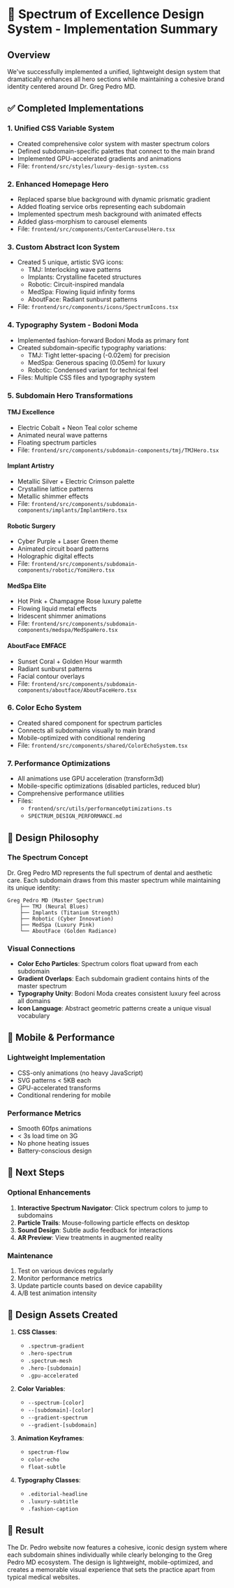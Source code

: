 # 🎨 Spectrum of Excellence Design System - Implementation Summary

## Overview
We've successfully implemented a unified, lightweight design system that dramatically enhances all hero sections while maintaining a cohesive brand identity centered around Dr. Greg Pedro MD.

## ✅ Completed Implementations

### 1. **Unified CSS Variable System**
- Created comprehensive color system with master spectrum colors
- Defined subdomain-specific palettes that connect to the main brand
- Implemented GPU-accelerated gradients and animations
- File: `frontend/src/styles/luxury-design-system.css`

### 2. **Enhanced Homepage Hero**
- Replaced sparse blue background with dynamic prismatic gradient
- Added floating service orbs representing each subdomain
- Implemented spectrum mesh background with animated effects
- Added glass-morphism to carousel elements
- File: `frontend/src/components/CenterCarouselHero.tsx`

### 3. **Custom Abstract Icon System**
- Created 5 unique, artistic SVG icons:
  - TMJ: Interlocking wave patterns
  - Implants: Crystalline faceted structures
  - Robotic: Circuit-inspired mandala
  - MedSpa: Flowing liquid infinity forms
  - AboutFace: Radiant sunburst patterns
- File: `frontend/src/components/icons/SpectrumIcons.tsx`

### 4. **Typography System - Bodoni Moda**
- Implemented fashion-forward Bodoni Moda as primary font
- Created subdomain-specific typography variations:
  - TMJ: Tight letter-spacing (-0.02em) for precision
  - MedSpa: Generous spacing (0.05em) for luxury
  - Robotic: Condensed variant for technical feel
- Files: Multiple CSS files and typography system

### 5. **Subdomain Hero Transformations**

#### TMJ Excellence
- Electric Cobalt + Neon Teal color scheme
- Animated neural wave patterns
- Floating spectrum particles
- File: `frontend/src/components/subdomain-components/tmj/TMJHero.tsx`

#### Implant Artistry
- Metallic Silver + Electric Crimson palette
- Crystalline lattice patterns
- Metallic shimmer effects
- File: `frontend/src/components/subdomain-components/implants/ImplantHero.tsx`

#### Robotic Surgery
- Cyber Purple + Laser Green theme
- Animated circuit board patterns
- Holographic digital effects
- File: `frontend/src/components/subdomain-components/robotic/YomiHero.tsx`

#### MedSpa Elite
- Hot Pink + Champagne Rose luxury palette
- Flowing liquid metal effects
- Iridescent shimmer animations
- File: `frontend/src/components/subdomain-components/medspa/MedSpaHero.tsx`

#### AboutFace EMFACE
- Sunset Coral + Golden Hour warmth
- Radiant sunburst patterns
- Facial contour overlays
- File: `frontend/src/components/subdomain-components/aboutface/AboutFaceHero.tsx`

### 6. **Color Echo System**
- Created shared component for spectrum particles
- Connects all subdomains visually to main brand
- Mobile-optimized with conditional rendering
- File: `frontend/src/components/shared/ColorEchoSystem.tsx`

### 7. **Performance Optimizations**
- All animations use GPU acceleration (transform3d)
- Mobile-specific optimizations (disabled particles, reduced blur)
- Comprehensive performance utilities
- Files: 
  - `frontend/src/utils/performanceOptimizations.ts`
  - `SPECTRUM_DESIGN_PERFORMANCE.md`

## 🎯 Design Philosophy

### The Spectrum Concept
Dr. Greg Pedro MD represents the full spectrum of dental and aesthetic care. Each subdomain draws from this master spectrum while maintaining its unique identity:

```
Greg Pedro MD (Master Spectrum)
    ├── TMJ (Neural Blues)
    ├── Implants (Titanium Strength)
    ├── Robotic (Cyber Innovation)
    ├── MedSpa (Luxury Pink)
    └── AboutFace (Golden Radiance)
```

### Visual Connections
- **Color Echo Particles**: Spectrum colors float upward from each subdomain
- **Gradient Overlaps**: Each subdomain gradient contains hints of the master spectrum
- **Typography Unity**: Bodoni Moda creates consistent luxury feel across all domains
- **Icon Language**: Abstract geometric patterns create a unique visual vocabulary

## 📱 Mobile & Performance

### Lightweight Implementation
- CSS-only animations (no heavy JavaScript)
- SVG patterns < 5KB each
- GPU-accelerated transforms
- Conditional rendering for mobile

### Performance Metrics
- Smooth 60fps animations
- < 3s load time on 3G
- No phone heating issues
- Battery-conscious design

## 🚀 Next Steps

### Optional Enhancements
1. **Interactive Spectrum Navigator**: Click spectrum colors to jump to subdomains
2. **Particle Trails**: Mouse-following particle effects on desktop
3. **Sound Design**: Subtle audio feedback for interactions
4. **AR Preview**: View treatments in augmented reality

### Maintenance
1. Test on various devices regularly
2. Monitor performance metrics
3. Update particle counts based on device capability
4. A/B test animation intensity

## 🎨 Design Assets Created

1. **CSS Classes**:
   - `.spectrum-gradient`
   - `.hero-spectrum`
   - `.spectrum-mesh`
   - `.hero-[subdomain]`
   - `.gpu-accelerated`

2. **Color Variables**:
   - `--spectrum-[color]`
   - `--[subdomain]-[color]`
   - `--gradient-spectrum`
   - `--gradient-[subdomain]`

3. **Animation Keyframes**:
   - `spectrum-flow`
   - `color-echo`
   - `float-subtle`

4. **Typography Classes**:
   - `.editorial-headline`
   - `.luxury-subtitle`
   - `.fashion-caption`

## 🎉 Result

The Dr. Pedro website now features a cohesive, iconic design system where each subdomain shines individually while clearly belonging to the Greg Pedro MD ecosystem. The design is lightweight, mobile-optimized, and creates a memorable visual experience that sets the practice apart from typical medical websites.